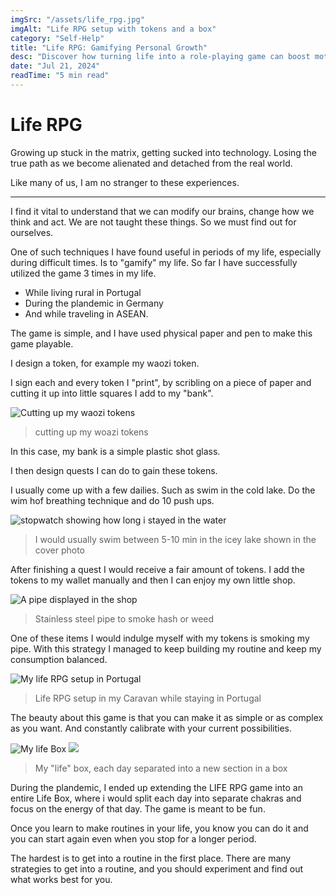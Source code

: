 ```yaml
---
imgSrc: "/assets/life_rpg.jpg"
imgAlt: "Life RPG setup with tokens and a box"
category: "Self-Help"
title: "Life RPG: Gamifying Personal Growth"
desc: "Discover how turning life into a role-playing game can boost motivation and help build positive habits."
date: "Jul 21, 2024"
readTime: "5 min read"
---
```

# Life RPG
Growing up stuck in the matrix, getting sucked into technology. Losing the true path as we become alienated and detached from the real world.

Like many of us, I am no stranger to these experiences.

---

I find it vital to understand that we can modify our brains, change how we think and act. We are not taught these things. So we must find out for ourselves.

One of such techniques I have found useful in periods of my life, especially during difficult times. Is to "gamify" my life. So far I have successfully utilized the game 3 times in my life.
- While living rural in Portugal
- During the plandemic in Germany
- And while traveling in ASEAN.

The game is simple, and I have used physical paper and pen to make this game playable.

I design a token, for example my waozi token.

I sign each and every token I "print", by scribling on a piece of paper and cutting it up into little squares I add to my "bank".

![Cutting up my waozi tokens](../assets/life-rpg/cutting_tokens.jpg)

> cutting up my woazi tokens

In this case, my bank is a simple plastic shot glass.

I then design quests I can do to gain these tokens.

I usually come up with a few dailies. Such as swim in the cold lake. Do the wim hof breathing technique and do 10 push ups.

![stopwatch showing how long i stayed in the water](../assets/life-rpg/stopwatch.jpg)
> I would usually swim between 5-10 min in the icey lake shown in the cover photo

After finishing a quest I would receive a fair amount of tokens. I add the tokens to my wallet manually and then I can enjoy my own little shop.

![A pipe displayed in the shop](../assets/life-rpg/pipe_shop.jpg)
> Stainless steel pipe to smoke hash or weed

One of these items I would indulge myself with my tokens is smoking my pipe. With this strategy I managed to keep building my routine and keep my consumption balanced.

![My life RPG setup in Portugal](../assets/life-rpg/liferpg_setup_pt.jpg)
> Life RPG setup in my Caravan while staying in Portugal

The beauty about this game is that you can make it as simple or as complex as you want. And constantly calibrate with your current possibilities.

![My life Box](../assets/life-rpg/lifebox_above.jpg)
![](../assets/life-rpg/lifebox_front.jpg)
> My "life" box, each day separated into a new section in a box

During the plandemic, I ended up extending the LIFE RPG game into an entire Life Box, where i would split each day into separate chakras and focus on the energy of that day. The game is meant to be fun.

Once you learn to make routines in your life, you know you can do it and you can start again even when you stop for a longer period.

The hardest is to get into a routine in the first place. There are many strategies to get into a routine, and you should experiment and find out what works best for you.